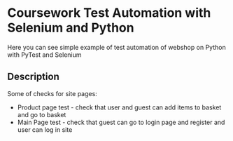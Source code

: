 # Coursework Test Automation with Selenium and Python
Here you can see simple example of test automation of webshop on Python with PyTest and Selenium
## Description
Some of checks for site pages:
- Product page test - check that user and guest can add items to basket and go to basket
- Main Page test - check that guest can go to login page and register and user can log in site
